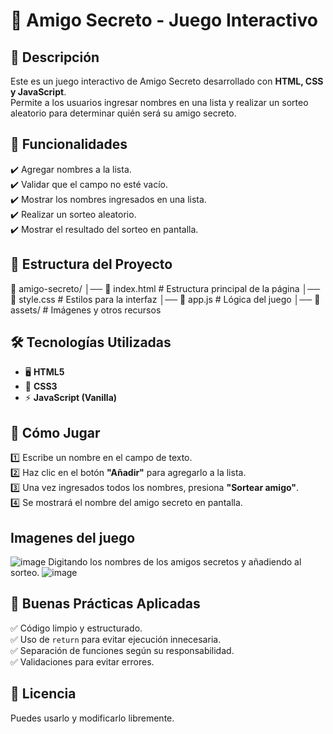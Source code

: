 # 🎁 Amigo Secreto - Juego Interactivo  

## 📌 Descripción  
Este es un juego interactivo de Amigo Secreto desarrollado con **HTML, CSS y JavaScript**.  
Permite a los usuarios ingresar nombres en una lista y realizar un sorteo aleatorio para determinar quién será su amigo secreto.  

## 🚀 Funcionalidades  
✔️ Agregar nombres a la lista.  
✔️ Validar que el campo no esté vacío.  
✔️ Mostrar los nombres ingresados en una lista.  
✔️ Realizar un sorteo aleatorio.  
✔️ Mostrar el resultado del sorteo en pantalla.  


## 📂 Estructura del Proyecto  

📁 amigo-secreto/
│── 📄 index.html # Estructura principal de la página
│── 📄 style.css # Estilos para la interfaz
│── 📄 app.js # Lógica del juego
│── 📁 assets/ # Imágenes y otros recursos


## 🛠️ Tecnologías Utilizadas  
- 🖥️ **HTML5**  
- 🎨 **CSS3**  
- ⚡ **JavaScript (Vanilla)**  

## 🎯 Cómo Jugar  
1️⃣ Escribe un nombre en el campo de texto.  
2️⃣ Haz clic en el botón **"Añadir"** para agregarlo a la lista.  
3️⃣ Una vez ingresados todos los nombres, presiona **"Sortear amigo"**.  
4️⃣ Se mostrará el nombre del amigo secreto en pantalla.  

## Imagenes del juego
![image](https://github.com/user-attachments/assets/9130a4e5-8e28-46fd-8cf7-0f34b62fdc4d)
 Digitando los nombres de los amigos secretos y añadiendo al sorteo.
![image](https://github.com/user-attachments/assets/581d42c0-56aa-4e76-b7ba-64f4f67b87e4)




## 📌 Buenas Prácticas Aplicadas  
✅ Código limpio y estructurado.  
✅ Uso de `return` para evitar ejecución innecesaria.  
✅ Separación de funciones según su responsabilidad.  
✅ Validaciones para evitar errores.  

## 📜 Licencia  
 Puedes usarlo y modificarlo libremente.  
